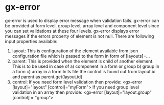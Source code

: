 # gx-error
gx-error is used to display error message when validation fails. gx-error can be provided at form level, group level, array level and component level since you can set validations at these four levels. gx-error displays error messages if the errors property of element is not null. There are following input properties available:
1) layout: This is configuration of the element available from json configuration file which is passed to the form in form of [layouts]=...
2) parent: This is provided when the element is child of another element. This is to be used in case of 
    a) component in a form or group
    b) group in a form
    c) array in a form
    In ts file the control is found out from layout.id and parent as parent.get(layout.id)
3) control: If you need form level validation then provide:
    <gx-error [layout]="layout" [control]="myForm"></gx-error>
    If you need group level validation in an array then provide:
    <gx-error [layout]="layout.group" [control] = "group"></gx-error>